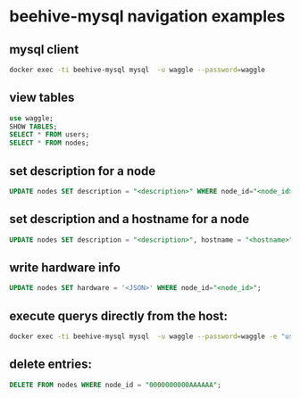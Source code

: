 # beehive-mysql navigation examples


## mysql client
```bash
docker exec -ti beehive-mysql mysql  -u waggle --password=waggle
```

## view tables
```SQL
use waggle;
SHOW TABLES;
SELECT * FROM users;
SELECT * FROM nodes;
```

## set description for a node
```SQL
UPDATE nodes SET description = "<description>" WHERE node_id="<node_id>";
```
## set description and a hostname for a node
```SQL
UPDATE nodes SET description = "<description>", hostname = "<hostname>" WHERE node_id="<node_id>";
```
## write hardware info
```SQL
UPDATE nodes SET hardware = '<JSON>' WHERE node_id="<node_id>";
```
## execute querys directly from the host:
```bash
docker exec -ti beehive-mysql mysql  -u waggle --password=waggle -e "use waggle; SELECT * FROM nodes;"
```
## delete entries:
```SQL
DELETE FROM nodes WHERE node_id = "0000000000AAAAAA";
```
